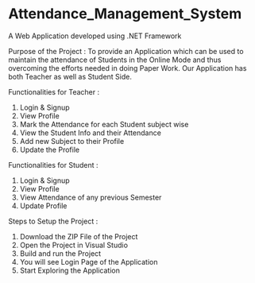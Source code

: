 # Attendance_Management_System
A Web Application developed using .NET Framework 


Purpose of the Project : 
To provide an Application which can be used to maintain the attendance of Students in the Online Mode and thus overcoming the efforts needed in doing Paper Work.
Our Application has both Teacher as well as Student Side.

Functionalities for Teacher : 
1. Login & Signup
2. View Profile
3. Mark the Attendance for each Student subject wise
4. View the Student Info and their Attendance
5. Add new Subject to their Profile
6. Update the Profile

Functionalities for Student : 
1. Login & Signup
2. View Profile
3. View Attendance of any previous Semester
4. Update Profile

Steps to Setup the Project : 
1. Download the ZIP File of the Project
2. Open the Project in Visual Studio
3. Build and run the Project
4. You will see Login Page of the Application
5. Start Exploring the Application

